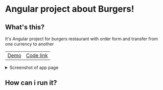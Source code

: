 <h1>Angular project about <strong>Burgers!</strong></h1>
<h2>What's this?</h2>
<p>It's Angular project for burgers restaurant with order form and transfer from one currency to another</p>
<table>
<tr>
<td><a href="https://lexkh.github.io/burgers/">Demo</a></td><td><a href="https://lexkh.github.io/#">Code link</a></td>
</tr>
</table>
<details>
<summary>Screenshot of app page</summary><img src="https://github.com/lexkh/burgers/assets/100075440/d0ca8fff-a424-4f65-b404-6025e1578e00"></details>
<h2>How can i run it?</h2>
